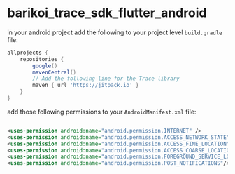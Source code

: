 # barikoi_trace_sdk_flutter_android


in your android project add the following to your project level `build.gradle` file:

``` gradle
allprojects {
    repositories {
        google()
        mavenCentral()
        // Add the following line for the Trace library
        maven { url 'https://jitpack.io' }
    }
}
```

add those following permissions to your `AndroidManifest.xml` file:

``` xml  

<uses-permission android:name="android.permission.INTERNET" />
<uses-permission android:name="android.permission.ACCESS_NETWORK_STATE" />
<uses-permission android:name="android.permission.ACCESS_FINE_LOCATION"/>
<uses-permission android:name="android.permission.ACCESS_COARSE_LOCATION"/>
<uses-permission android:name="android.permission.FOREGROUND_SERVICE_LOCATION" />
<uses-permission android:name="android.permission.POST_NOTIFICATIONS"/>

```

